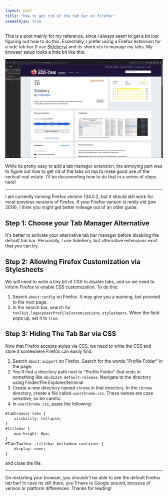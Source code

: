 ```yaml
---
layout: post
title: "How to get rid of the tab bar on firefox"
usemathjax: true
---
```

This is a post mainly for my reference, since I always seem to get a bit lost figuring out how to do this. Essentially, I prefer using a Firefox extension for a side tab bar (I use [Sidebery](https://addons.mozilla.org/en-US/firefox/addon/sidebery/)) and its shortcuts to manage my tabs. My browser setup looks a little bit like this:

![tabbar-ss](/media/tabbar/tabbar_ss.png)

While its pretty easy to add a tab manager extension, the annoying part was to figure out how to get rid of the tabs on top to make good use of the vertical real estate. I'll be documenting how to do that in a series of steps here!

---

I am currently running Firefox version 134.0.2, but it should still work for most previous versions of Firefox. If your Firefox version is _really_ old (pre 2019), I think you might get better mileage out of an older guide.

## Step 1: Choose your Tab Manager Alternative
It's better to activate your alternative tab bar manager before disabling the default tab bar. Personally, I use Sidebery, but alternative extensions exist that you can try.

## Step 2: Allowing Firefox Customization via Stylesheets
We will need to write a tiny bit of CSS to disable tabs, and so we need to inform Firefox to enable CSS customization. To do this:
1. Search `about:config` on Firefox. It may give you a warning, but proceed to the next page.
2. In the search bar, search for `toolkit.legacyUserProfileCustomizations.stylesheets`. When the field pops up, set it to `true`.

## Step 3: Hiding The Tab Bar via CSS
Now that Firefox accepts styles via CSS, we need to write the CSS and store it somewhere Firefox can easily find.

1. Search `about:support` on Firefox. Search for the words "Profile Folder" in the page.
2. You'll find a directory path next to "Profile Folder" that ends in something like `abcd1234.default-release`. Navigate to the directory using Finder/File Explorer/terminal
3. Create a new directory named `chrome` in that directory. In the `chrome` directory, create a file called `userChrome.css`. These names are case sensitive, so be careful. 
4. In `userChrome.css`, paste the following:
```
#tabbrowser-tabs {
    visibility: collapse;
}
#titlebar {
    max-height: 0px;
}
#TabsToolbar .titlebar-buttonbox-container {
    display: none;
}
```
and close the file.

---

On restarting your browser, you shouldn't be able to see the default Firefox tab bar! In case its still there, you'll have to Google around, because of version or platform differences. Thanks for reading!
